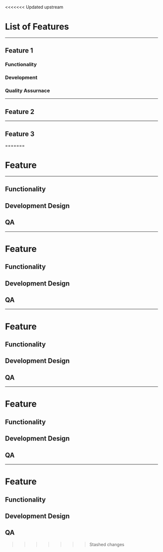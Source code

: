<<<<<<< Updated upstream
# List of Features 

- - -
## Feature 1

### Functionality
### Development
### Quality Assurnace

- - -
## Feature 2


- - -
## Feature 3
=======
# Feature
---

## Functionality


## Development Design


## QA 


---
# Feature


## Functionality


## Development Design


## QA 


---
# Feature


## Functionality


## Development Design


## QA 


---
# Feature


## Functionality


## Development Design


## QA 


---
# Feature


## Functionality


## Development Design


## QA 
>>>>>>> Stashed changes
